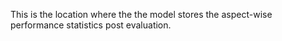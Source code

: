 This is the location where the the model stores the aspect-wise performance statistics post evaluation.